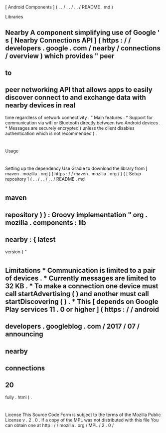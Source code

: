 #
[
Android
Components
]
(
.
.
/
.
.
/
.
.
/
README
.
md
)
>
Libraries
>
Nearby
A
component
simplifying
use
of
Google
'
s
[
Nearby
Connections
API
]
(
https
:
/
/
developers
.
google
.
com
/
nearby
/
connections
/
overview
)
which
provides
"
peer
-
to
-
peer
networking
API
that
allows
apps
to
easily
discover
connect
to
and
exchange
data
with
nearby
devices
in
real
-
time
regardless
of
network
connectivity
.
"
Main
features
:
*
Support
for
communication
via
wifi
or
Bluetooth
directly
between
two
Android
devices
.
*
Messages
are
securely
encrypted
(
unless
the
client
disables
authentication
which
is
not
recommended
)
.
#
#
Usage
#
#
#
Setting
up
the
dependency
Use
Gradle
to
download
the
library
from
[
maven
.
mozilla
.
org
]
(
https
:
/
/
maven
.
mozilla
.
org
/
)
(
[
Setup
repository
]
(
.
.
/
.
.
/
.
.
/
README
.
md
#
maven
-
repository
)
)
:
Groovy
implementation
"
org
.
mozilla
.
components
:
lib
-
nearby
:
{
latest
-
version
}
"
#
#
#
Limitations
*
Communication
is
limited
to
a
pair
of
devices
.
*
Currently
messages
are
limited
to
32
KB
.
*
To
make
a
connection
one
device
must
call
startAdvertising
(
)
and
another
must
call
startDiscovering
(
)
.
*
This
[
depends
on
Google
Play
services
11
.
0
or
higher
]
(
https
:
/
/
android
-
developers
.
googleblog
.
com
/
2017
/
07
/
announcing
-
nearby
-
connections
-
20
-
fully
.
html
)
.
#
#
License
This
Source
Code
Form
is
subject
to
the
terms
of
the
Mozilla
Public
License
v
.
2
.
0
.
If
a
copy
of
the
MPL
was
not
distributed
with
this
file
You
can
obtain
one
at
http
:
/
/
mozilla
.
org
/
MPL
/
2
.
0
/
